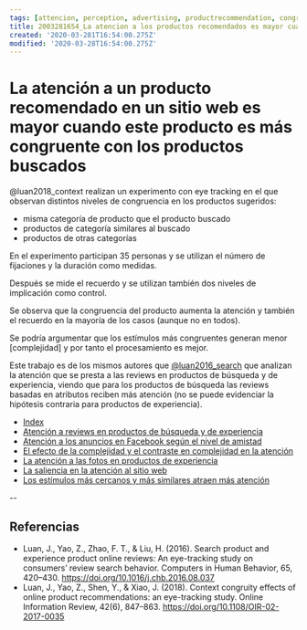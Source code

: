 ```yaml
---
tags: [attencion, perception, advertising, productrecommendation, congruity, involvement, eyetracking, Notebooks/attention, Notebooks/perception]
title: 2003281654_La atencion a los productos recomendados es mayor cuando la congruencia es mayor
created: '2020-03-281T16:54:00.275Z'
modified: '2020-03-28T16:54:00.275Z'
---
```


# La atención a un producto recomendado en un sitio web es mayor cuando este producto es más congruente con los productos buscados

@luan2018_context realizan un experimento con eye tracking en el que observan distintos niveles de congruencia en los productos sugeridos:

- misma categoría de producto que el producto buscado
- productos de categoría similares al buscado
- productos de otras categorías

En el experimento participan 35 personas y se utilizan el número de fijaciones y la duración como medidas.

Después se mide el recuerdo y se utilizan también dos niveles de implicación como control.

Se observa que la congruencia del producto aumenta la atención y también el recuerdo en la mayoría de los casos (aunque no en todos).

Se podría argumentar que los estímulos más congruentes generan menor [complejidad] y por tanto el procesamiento es mejor.

Este trabajo es de los mismos autores que [@luan2016_search](2004130849_atencion_reviews_segun_producto_busqueda.md) que analizan la atención que se presta a las reviews en productos de búsqueda y de experiencia, viendo que para los productos de búsqueda las reviews basadas en atributos reciben más atención (no se puede evidenciar la hipótesis contraria para productos de experiencia).

- [Index](_2003101705_index.md)
- [Atención a reviews en productos de búsqueda y de experiencia](2004130849_atencion_reviews_segun_producto_busqueda.md)
- [Atención a los anuncios en Facebook según el nivel de amistad](2004180843_atencion_anuncios_facebook_segunamistad.md)
- [El efecto de la complejidad y el contraste en complejidad en la atención](2004011126_visual_contrast_complexity_web_experience.md)
- [La atención a las fotos en productos de experiencia](2003210809_atencionfotos_productosexperiencia.md)
- [La saliencia en la atención al sitio web](2003310840_saliencia_convencion_atencion_sitio.md)
- [Los estímulos más cercanos y más similares atraen más atención](2003260716_estimulosproximosysimilares_atencion.md)


--
## Referencias

- Luan, J., Yao, Z., Zhao, F. T., & Liu, H. (2016). Search product and experience product online reviews: An eye-tracking study on consumers’ review search behavior. Computers in Human Behavior, 65, 420–430. https://doi.org/10.1016/j.chb.2016.08.037
- Luan, J., Yao, Z., Shen, Y., & Xiao, J. (2018). Context congruity effects of online product recommendations: an eye-tracking study. Online Information Review, 42(6), 847–863. https://doi.org/10.1108/OIR-02-2017-0035